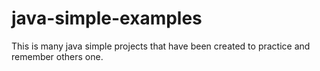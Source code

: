 # java-simple-examples
This is many java simple projects that have been created to practice and remember others one.
